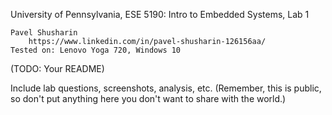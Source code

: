 University of Pennsylvania, ESE 5190: Intro to Embedded Systems, Lab 1

    Pavel Shusharin
        https://www.linkedin.com/in/pavel-shusharin-126156aa/
    Tested on: Lenovo Yoga 720, Windows 10

(TODO: Your README)

Include lab questions, screenshots, analysis, etc. (Remember, this is public, so don't put anything here you don't want to share with the world.)
